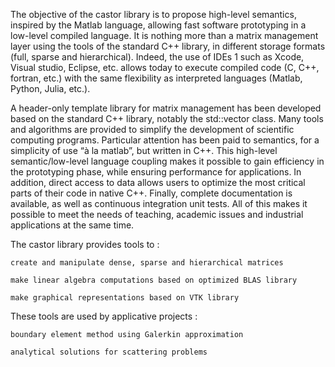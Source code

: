 The objective of the castor library is to propose high-level semantics, inspired by the Matlab language, allowing fast software prototyping in a low-level compiled language. It is nothing more than a matrix management layer using the tools of the standard C++ library, in different storage formats (full, sparse and hierarchical). Indeed, the use of IDEs 1 such as Xcode, Visual studio, Eclipse, etc. allows today to execute compiled code (C, C++, fortran, etc.) with the same flexibility as interpreted languages (Matlab, Python, Julia, etc.).

A header-only template library for matrix management has been developed based on the standard C++ library, notably the std::vector class. Many tools and algorithms are provided to simplify the development of scientific computing programs. Particular attention has been paid to semantics, for a simplicity of use “à la matlab”, but written in C++. This high-level semantic/low-level language coupling makes it possible to gain efficiency in the prototyping phase, while ensuring performance for applications. In addition, direct access to data allows users to optimize the most critical parts of their code in native C++. Finally, complete documentation is available, as well as continuous integration unit tests. All of this makes it possible to meet the needs of teaching, academic issues and industrial applications at the same time.

The castor library provides tools to :

    create and manipulate dense, sparse and hierarchical matrices

    make linear algebra computations based on optimized BLAS library

    make graphical representations based on VTK library

These tools are used by applicative projects :

    boundary element method using Galerkin approximation

    analytical solutions for scattering problems

